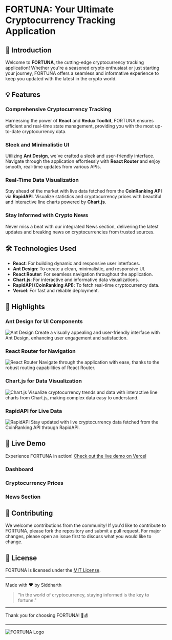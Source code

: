 # FORTUNA: Your Ultimate Cryptocurrency Tracking Application

## 🚀 Introduction

Welcome to **FORTUNA**, the cutting-edge cryptocurrency tracking application! Whether you're a seasoned crypto enthusiast or just starting your journey, FORTUNA offers a seamless and informative experience to keep you updated with the latest in the crypto world.

## 💡 Features

### Comprehensive Cryptocurrency Tracking
Harnessing the power of **React** and **Redux Toolkit**, FORTUNA ensures efficient and real-time state management, providing you with the most up-to-date cryptocurrency data.

### Sleek and Minimalistic UI
Utilizing **Ant Design**, we've crafted a sleek and user-friendly interface. Navigate through the application effortlessly with **React Router** and enjoy smooth, real-time updates from various APIs.

### Real-Time Data Visualization
Stay ahead of the market with live data fetched from the **CoinRanking API** via **RapidAPI**. Visualize statistics and cryptocurrency prices with beautiful and interactive line charts powered by **Chart.js**.

### Stay Informed with Crypto News
Never miss a beat with our integrated News section, delivering the latest updates and breaking news on cryptocurrencies from trusted sources.

## 🛠️ Technologies Used

- **React**: For building dynamic and responsive user interfaces.
- **Ant Design**: To create a clean, minimalistic, and responsive UI.
- **React Router**: For seamless navigation throughout the application.
- **Chart.js**: For interactive and informative data visualizations.
- **RapidAPI (CoinRanking API)**: To fetch real-time cryptocurrency data.
- **Vercel**: For fast and reliable deployment.

## 🌟 Highlights
### Ant Design for UI Components
![Ant Design](https://ant.design/static/logo.svg)
Create a visually appealing and user-friendly interface with Ant Design, enhancing user engagement and satisfaction.

### React Router for Navigation
![React Router](https://reactrouter.com/branding/logos/primary-logo-light.svg)
Navigate through the application with ease, thanks to the robust routing capabilities of React Router.

### Chart.js for Data Visualization
![Chart.js](https://www.chartjs.org/media/logo-title.svg)
Visualize cryptocurrency trends and data with interactive line charts from Chart.js, making complex data easy to understand.

### RapidAPI for Live Data
![RapidAPI](https://rapidapi.com/static-assets/images/icons/favicon-32x32.png)
Stay updated with live cryptocurrency data fetched from the CoinRanking API through RapidAPI.

## 🔗 Live Demo

Experience FORTUNA in action! [Check out the live demo on Vercel](https://fortuna-demo.vercel.app)
### Dashboard
### Cryptocurrency Prices
### News Section

## 🤝 Contributing

We welcome contributions from the community! If you'd like to contribute to FORTUNA, please fork the repository and submit a pull request. For major changes, please open an issue first to discuss what you would like to change.

## 📄 License

FORTUNA is licensed under the [MIT License](LICENSE).

---

Made with ❤️ by Siddharth


> "In the world of cryptocurrency, staying informed is the key to fortune."

---

Thank you for choosing FORTUNA! 🚀💰

---

![FORTUNA Logo](https://via.placeholder.com/150x50.png?text=FORTUNA)
